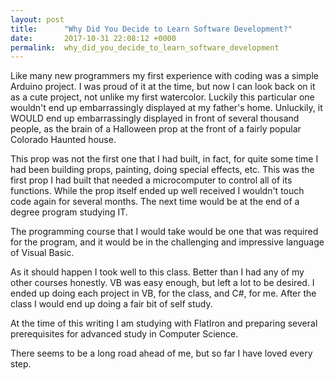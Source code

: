 ```yaml
---
layout: post
title:      "Why Did You Decide to Learn Software Development?"
date:       2017-10-31 22:08:12 +0000
permalink:  why_did_you_decide_to_learn_software_development
---
```



Like many new programmers my first experience with coding was a simple Arduino project. I was proud of it at the time, but now I can look back on it as a cute project, not unlike my first watercolor. Luckily this particular one wouldn't end up embarrassingly displayed at my father's home. Unluckily, it WOULD end up embarrassingly displayed in front of several thousand people, as the brain of a Halloween prop at the front of a fairly popular Colorado Haunted house.

This prop was not the first one that I had built, in fact, for quite some time I had been building props, painting, doing special effects, etc. This was the first prop I had built that needed a microcomputer to control all of its functions. While the prop itself ended up well received I wouldn't touch code again for several months. The next time would be at the end of a degree program studying IT.

The programming course that I would take would be one that was required for the program, and it would be in the challenging and impressive language of Visual Basic. 

As it should happen I took well to this class. Better than I had any of my other courses honestly. VB was easy enough, but left a lot to be desired. I ended up doing each project in VB, for the class, and C#, for me. After the class I would end up doing a fair bit of self study. 

At the time of this writing I am studying with FlatIron and preparing several prerequisites for advanced study in Computer Science. 

There seems to be a long road ahead of me, but so far I have loved every step.

